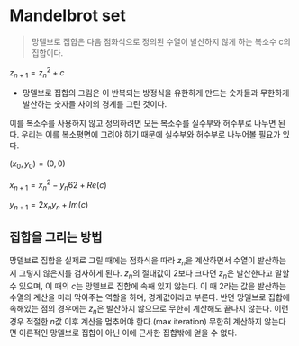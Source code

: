 # Mandelbrot set
> 망델브로 집합은 다음 점화식으로 정의된 수열이 발산하지 않게 하는 복소수 c의 집합이다.

$z_{n+1}=z_{n}^{2}+c$

- 망델브로 집합의 그림은 이 반복되는 방정식을 유한하게 만드는 숫자들과 무한하게 발산하는 숫자들 사이의 경계를 그린 것이다.

이를 복소수를 사용하지 않고 정의하려면 모든 복소수를 실수부와 허수부로 나누면 된다.
우리는 이를 복소평면에 그려야 하기 때문에 실수부와 허수부로 나누어볼 필요가 있다.

$(x_0,y_0)=(0,0)$

$x_{n+1}=x_n ^2 - y_n 62 + Re(c)$

$y_{n+1}=2x_n y_n + Im(c)$

## 집합을 그리는 방법
망델브로 집합을 실제로 그릴 때에는 점화식을 따라 $z_n$을 계산하면서 수열이 발산하는지 그렇지 않은지를 검사하게 된다. $z_n$의 절대값이 2보다 크다면 $z_n$은 발산한다고 말할 수 있으며, 이 때의 $c$는 망델브로 집합에 속해 있지 않는다. 이 때 $2$라는 값을 발산하는 수열의 계산을 미리 막아주는 역할을 하며, 경계값이라고 부른다. 반면 망델브로 집합에 속해있는 점의 경우에는 $z_n$은 발산하지 않으므로 무한히 계산해도 끝나지 않는다. 이런 경우 적절한 $n$값 이후 계산을 멈추어야 한다.(max iteration) 무한히 계산하지 않는다면 이론적인 망델브로 집합이 아닌 이에 근사한 집합밖에 얻을 수 없다.
